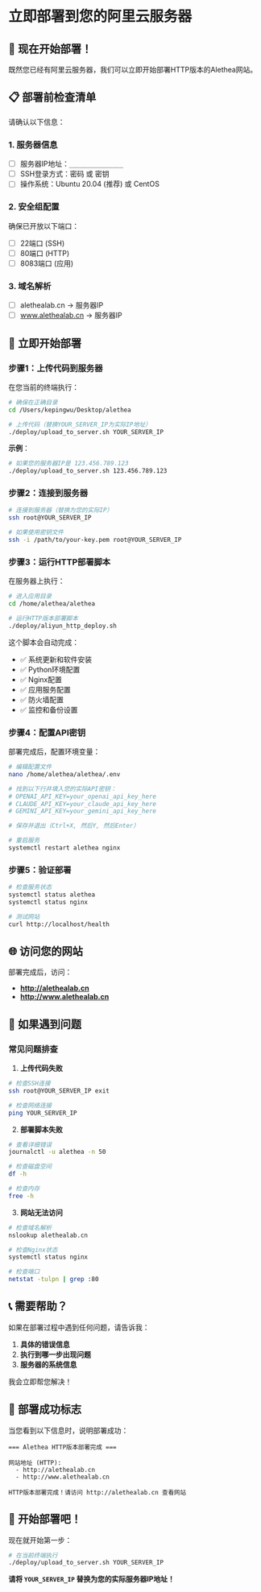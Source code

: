 # 立即部署到您的阿里云服务器

## 🚀 现在开始部署！

既然您已经有阿里云服务器，我们可以立即开始部署HTTP版本的Alethea网站。

## 📋 部署前检查清单

请确认以下信息：

### 1. 服务器信息
- [ ] 服务器IP地址：`_______________`
- [ ] SSH登录方式：密码 或 密钥
- [ ] 操作系统：Ubuntu 20.04 (推荐) 或 CentOS

### 2. 安全组配置
确保已开放以下端口：
- [ ] 22端口 (SSH)
- [ ] 80端口 (HTTP)
- [ ] 8083端口 (应用)

### 3. 域名解析
- [ ] alethealab.cn → 服务器IP
- [ ] www.alethealab.cn → 服务器IP

## 🎯 立即开始部署

### 步骤1：上传代码到服务器

在您当前的终端执行：

```bash
# 确保在正确目录
cd /Users/kepingwu/Desktop/alethea

# 上传代码（替换YOUR_SERVER_IP为实际IP地址）
./deploy/upload_to_server.sh YOUR_SERVER_IP
```

**示例**：
```bash
# 如果您的服务器IP是 123.456.789.123
./deploy/upload_to_server.sh 123.456.789.123
```

### 步骤2：连接到服务器

```bash
# 连接到服务器（替换为您的实际IP）
ssh root@YOUR_SERVER_IP

# 如果使用密钥文件
ssh -i /path/to/your-key.pem root@YOUR_SERVER_IP
```

### 步骤3：运行HTTP部署脚本

在服务器上执行：

```bash
# 进入应用目录
cd /home/alethea/alethea

# 运行HTTP版本部署脚本
./deploy/aliyun_http_deploy.sh
```

这个脚本会自动完成：
- ✅ 系统更新和软件安装
- ✅ Python环境配置
- ✅ Nginx配置
- ✅ 应用服务配置
- ✅ 防火墙配置
- ✅ 监控和备份设置

### 步骤4：配置API密钥

部署完成后，配置环境变量：

```bash
# 编辑配置文件
nano /home/alethea/alethea/.env

# 找到以下行并填入您的实际API密钥：
# OPENAI_API_KEY=your_openai_api_key_here
# CLAUDE_API_KEY=your_claude_api_key_here
# GEMINI_API_KEY=your_gemini_api_key_here

# 保存并退出（Ctrl+X, 然后Y, 然后Enter）

# 重启服务
systemctl restart alethea nginx
```

### 步骤5：验证部署

```bash
# 检查服务状态
systemctl status alethea
systemctl status nginx

# 测试网站
curl http://localhost/health
```

## 🌐 访问您的网站

部署完成后，访问：
- **http://alethealab.cn**
- **http://www.alethealab.cn**

## 🔧 如果遇到问题

### 常见问题排查

1. **上传代码失败**
```bash
# 检查SSH连接
ssh root@YOUR_SERVER_IP exit

# 检查网络连接
ping YOUR_SERVER_IP
```

2. **部署脚本失败**
```bash
# 查看详细错误
journalctl -u alethea -n 50

# 检查磁盘空间
df -h

# 检查内存
free -h
```

3. **网站无法访问**
```bash
# 检查域名解析
nslookup alethealab.cn

# 检查Nginx状态
systemctl status nginx

# 检查端口
netstat -tulpn | grep :80
```

## 📞 需要帮助？

如果在部署过程中遇到任何问题，请告诉我：

1. **具体的错误信息**
2. **执行到哪一步出现问题**
3. **服务器的系统信息**

我会立即帮您解决！

## 🎉 部署成功标志

当您看到以下信息时，说明部署成功：

```
=== Alethea HTTP版本部署完成 ===

网站地址 (HTTP):
  - http://alethealab.cn
  - http://www.alethealab.cn

HTTP版本部署完成！请访问 http://alethealab.cn 查看网站
```

## 🚀 开始部署吧！

现在就开始第一步：

```bash
# 在当前终端执行
./deploy/upload_to_server.sh YOUR_SERVER_IP
```

**请将 `YOUR_SERVER_IP` 替换为您的实际服务器IP地址！**
